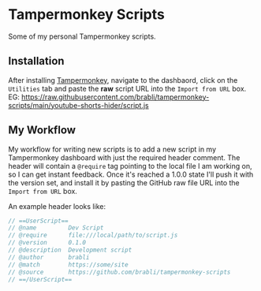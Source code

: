 # Tampermonkey Scripts

Some of my personal Tampermonkey scripts.

## Installation

After installing [Tampermonkey](https://www.tampermonkey.net/), navigate to the dashbaord, click on the `Utilities` tab and paste the **raw** script URL into the `Import from URL` box. EG: https://raw.githubusercontent.com/brabli/tampermonkey-scripts/main/youtube-shorts-hider/script.js

## My Workflow

My workflow for writing new scripts is to add a new script in my Tampermonkey dashboard with just the required header comment. The header will contain a `@require` tag pointing to the local file I am working on, so I can get instant feedback. Once it's reached a 1.0.0 state I'll push it with the version set, and install it by pasting the GitHub raw file URL into the `Import from URL` box.

An example header looks like:
```js
// ==UserScript==
// @name         Dev Script
// @require      file:///local/path/to/script.js
// @version      0.1.0
// @description  Development script
// @author       brabli
// @match        https://some/site
// @source       https://github.com/brabli/tampermonkey-scripts
// ==/UserScript==
```